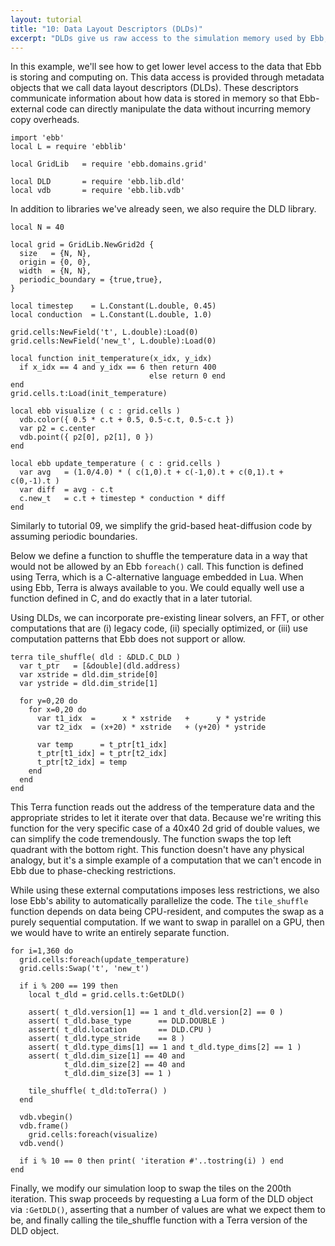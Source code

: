 ```yaml
---
layout: tutorial
title: "10: Data Layout Descriptors (DLDs)"
excerpt: "DLDs give us raw access to the simulation memory used by Ebb; we use this access to integrate a piece of unsafe code into an Ebb program."
---
```




In this example, we'll see how to get lower level access to the data that Ebb is storing and computing on.  This data access is provided through metadata objects that we call data layout descriptors (DLDs).  These descriptors communicate information about how data is stored in memory so that Ebb-external code can directly manipulate the data without incurring memory copy overheads.

```
import 'ebb'
local L = require 'ebblib'

local GridLib   = require 'ebb.domains.grid'

local DLD       = require 'ebb.lib.dld'
local vdb       = require 'ebb.lib.vdb'
```

In addition to libraries we've already seen, we also require the DLD library.


```
local N = 40

local grid = GridLib.NewGrid2d {
  size   = {N, N},
  origin = {0, 0},
  width  = {N, N},
  periodic_boundary = {true,true},
}

local timestep    = L.Constant(L.double, 0.45)
local conduction  = L.Constant(L.double, 1.0)

grid.cells:NewField('t', L.double):Load(0)
grid.cells:NewField('new_t', L.double):Load(0)

local function init_temperature(x_idx, y_idx)
  if x_idx == 4 and y_idx == 6 then return 400
                               else return 0 end
end
grid.cells.t:Load(init_temperature)

local ebb visualize ( c : grid.cells )
  vdb.color({ 0.5 * c.t + 0.5, 0.5-c.t, 0.5-c.t })
  var p2 = c.center
  vdb.point({ p2[0], p2[1], 0 })
end

local ebb update_temperature ( c : grid.cells )
  var avg   = (1.0/4.0) * ( c(1,0).t + c(-1,0).t + c(0,1).t + c(0,-1).t )
  var diff  = avg - c.t
  c.new_t   = c.t + timestep * conduction * diff
end
```

Similarly to tutorial 09, we simplify the grid-based heat-diffusion code by assuming periodic boundaries.

Below we define a function to shuffle the temperature data in a way that would not be allowed by an Ebb `foreach()` call.  This function is defined using Terra, which is a C-alternative language embedded in Lua.  When using Ebb, Terra is always available to you. We could equally well use a function defined in C, and do exactly that in a later tutorial.

Using DLDs, we can incorporate pre-existing linear solvers, an FFT, or other computations that are (i) legacy code, (ii) specially optimized, or (iii) use computation patterns that Ebb does not support or allow.


```
terra tile_shuffle( dld : &DLD.C_DLD )
  var t_ptr   = [&double](dld.address)
  var xstride = dld.dim_stride[0]
  var ystride = dld.dim_stride[1]

  for y=0,20 do
    for x=0,20 do
      var t1_idx  =      x * xstride   +      y * ystride
      var t2_idx  = (x+20) * xstride   + (y+20) * ystride

      var temp      = t_ptr[t1_idx]
      t_ptr[t1_idx] = t_ptr[t2_idx]
      t_ptr[t2_idx] = temp
    end
  end
end
```

This Terra function reads out the address of the temperature data and the appropriate strides to let it iterate over that data.  Because we're writing this function for the very specific case of a 40x40 2d grid of double values, we can simplify the code tremendously.  The function swaps the top left quadrant with the bottom right.  This function doesn't have any physical analogy, but it's a simple example of a computation that we can't encode in Ebb due to phase-checking restrictions.

While using these external computations imposes less restrictions, we also lose Ebb's ability to automatically parallelize the code.  The `tile_shuffle` function depends on data being CPU-resident, and computes the swap as a purely sequential computation.  If we want to swap in parallel on a GPU, then we would have to write an entirely separate function.


```
for i=1,360 do
  grid.cells:foreach(update_temperature)
  grid.cells:Swap('t', 'new_t')

  if i % 200 == 199 then
    local t_dld = grid.cells.t:GetDLD()

    assert( t_dld.version[1] == 1 and t_dld.version[2] == 0 )
    assert( t_dld.base_type      == DLD.DOUBLE )
    assert( t_dld.location       == DLD.CPU )
    assert( t_dld.type_stride    == 8 )
    assert( t_dld.type_dims[1] == 1 and t_dld.type_dims[2] == 1 )
    assert( t_dld.dim_size[1] == 40 and
            t_dld.dim_size[2] == 40 and
            t_dld.dim_size[3] == 1 )

    tile_shuffle( t_dld:toTerra() )
  end

  vdb.vbegin()
  vdb.frame()
    grid.cells:foreach(visualize)
  vdb.vend()

  if i % 10 == 0 then print( 'iteration #'..tostring(i) ) end
end
```

Finally, we modify our simulation loop to swap the tiles on the 200th iteration.  This swap proceeds by requesting a Lua form of the DLD object via `:GetDLD()`, asserting that a number of values are what we expect them to be, and finally calling the tile_shuffle function with a Terra version of the DLD object.

